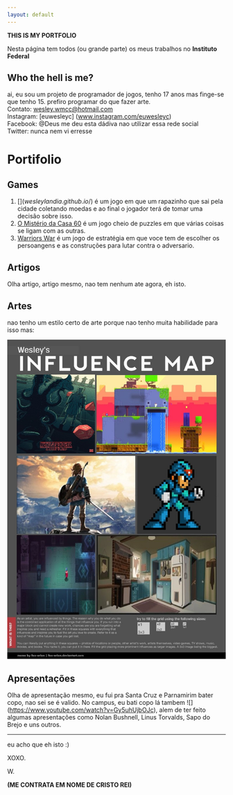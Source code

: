 ```yaml
---
layout: default
---
```


**THIS IS MY PORTFOLIO**

Nesta página tem todos (ou grande parte) os meus trabalhos no **Instituto Federal**

## Who the hell is me?

ai, eu sou um projeto de programador de jogos, tenho 17 anos mas finge-se que tenho 15. prefiro programar do que fazer arte.  
Contato: wesley.wmcc@hotmail.com  
Instagram: [euwesleyc] (www.instagram.com/euwesleyc)  
Facebook: @Deus me deu esta dádiva nao utilizar essa rede social  
Twitter: nunca nem vi erresse  

# Portifolio

## Games
1. [$](wesleylandia.github.io/$) é um jogo em que um rapazinho que sai pela cidade coletando moedas e ao final o jogador terá de tomar uma decisão sobre isso.
2. [O Mistério da Casa 60](wesleylandia.github.io/Oficina2) é um jogo cheio de puzzles em que várias coisas se ligam com as outras.
3. [Warriors War](https://leonardofelipe.github.io/WarriorsWar/) é um jogo de estratégia em que voce tem de escolher os persoangens e as construções para lutar contra o adversario.

## Artigos
Olha artigo, artigo mesmo, nao tem nenhum ate agora, eh isto.  

## Artes
nao tenho um estilo certo de arte porque nao tenho muita habilidade para isso mas:  

![](influence_map_meme_by_fox_orian.jpg)

## Apresentações
Olha de apresentação mesmo, eu fui pra Santa Cruz e Parnamirim bater copo, nao sei se é valido. No campus, eu bati copo lá tambem ![] (https://www.youtube.com/watch?v=Gy5uhUjbOJc), alem de ter feito algumas apresentações como Nolan Bushnell, Linus Torvalds, Sapo do Brejo e uns outros.

* * * 

eu acho que eh isto :)

XOXO.  

W.  

**(ME CONTRATA EM NOME DE CRISTO REI)**
